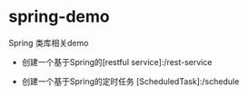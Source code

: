 spring-demo
===========

Spring 类库相关demo

* 创建一个基于Spring的[restful service]:/rest-service

* 创建一个基于Spring的定时任务 [ScheduledTask]:/schedule
